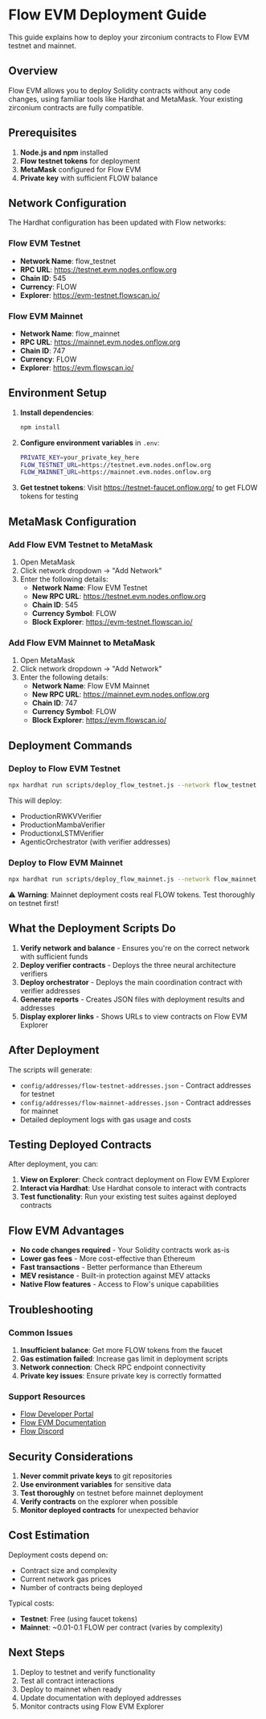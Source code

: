 # Flow EVM Deployment Guide

This guide explains how to deploy your zirconium contracts to Flow EVM testnet and mainnet.

## Overview

Flow EVM allows you to deploy Solidity contracts without any code changes, using familiar tools like Hardhat and MetaMask. Your existing zirconium contracts are fully compatible.

## Prerequisites

1. **Node.js and npm** installed
2. **Flow testnet tokens** for deployment
3. **MetaMask** configured for Flow EVM
4. **Private key** with sufficient FLOW balance

## Network Configuration

The Hardhat configuration has been updated with Flow networks:

### Flow EVM Testnet
- **Network Name**: flow_testnet
- **RPC URL**: https://testnet.evm.nodes.onflow.org
- **Chain ID**: 545
- **Currency**: FLOW
- **Explorer**: https://evm-testnet.flowscan.io/

### Flow EVM Mainnet
- **Network Name**: flow_mainnet
- **RPC URL**: https://mainnet.evm.nodes.onflow.org
- **Chain ID**: 747
- **Currency**: FLOW
- **Explorer**: https://evm.flowscan.io/

## Environment Setup

1. **Install dependencies**:
   ```bash
   npm install
   ```

2. **Configure environment variables** in `.env`:
   ```bash
   PRIVATE_KEY=your_private_key_here
   FLOW_TESTNET_URL=https://testnet.evm.nodes.onflow.org
   FLOW_MAINNET_URL=https://mainnet.evm.nodes.onflow.org
   ```

3. **Get testnet tokens**:
   Visit https://testnet-faucet.onflow.org/ to get FLOW tokens for testing

## MetaMask Configuration

### Add Flow EVM Testnet to MetaMask

1. Open MetaMask
2. Click network dropdown → "Add Network"
3. Enter the following details:
   - **Network Name**: Flow EVM Testnet
   - **New RPC URL**: https://testnet.evm.nodes.onflow.org
   - **Chain ID**: 545
   - **Currency Symbol**: FLOW
   - **Block Explorer**: https://evm-testnet.flowscan.io/

### Add Flow EVM Mainnet to MetaMask

1. Open MetaMask
2. Click network dropdown → "Add Network"
3. Enter the following details:
   - **Network Name**: Flow EVM Mainnet
   - **New RPC URL**: https://mainnet.evm.nodes.onflow.org
   - **Chain ID**: 747
   - **Currency Symbol**: FLOW
   - **Block Explorer**: https://evm.flowscan.io/

## Deployment Commands

### Deploy to Flow EVM Testnet

```bash
npx hardhat run scripts/deploy_flow_testnet.js --network flow_testnet
```

This will deploy:
- ProductionRWKVVerifier
- ProductionMambaVerifier
- ProductionxLSTMVerifier
- AgenticOrchestrator (with verifier addresses)

### Deploy to Flow EVM Mainnet

```bash
npx hardhat run scripts/deploy_flow_mainnet.js --network flow_mainnet
```

⚠️ **Warning**: Mainnet deployment costs real FLOW tokens. Test thoroughly on testnet first!

## What the Deployment Scripts Do

1. **Verify network and balance** - Ensures you're on the correct network with sufficient funds
2. **Deploy verifier contracts** - Deploys the three neural architecture verifiers
3. **Deploy orchestrator** - Deploys the main coordination contract with verifier addresses
4. **Generate reports** - Creates JSON files with deployment results and addresses
5. **Display explorer links** - Shows URLs to view contracts on Flow EVM Explorer

## After Deployment

The scripts will generate:
- `config/addresses/flow-testnet-addresses.json` - Contract addresses for testnet
- `config/addresses/flow-mainnet-addresses.json` - Contract addresses for mainnet
- Detailed deployment logs with gas usage and costs

## Testing Deployed Contracts

After deployment, you can:

1. **View on Explorer**: Check contract deployment on Flow EVM Explorer
2. **Interact via Hardhat**: Use Hardhat console to interact with contracts
3. **Test functionality**: Run your existing test suites against deployed contracts

## Flow EVM Advantages

- **No code changes required** - Your Solidity contracts work as-is
- **Lower gas fees** - More cost-effective than Ethereum
- **Fast transactions** - Better performance than Ethereum
- **MEV resistance** - Built-in protection against MEV attacks
- **Native Flow features** - Access to Flow's unique capabilities

## Troubleshooting

### Common Issues

1. **Insufficient balance**: Get more FLOW tokens from the faucet
2. **Gas estimation failed**: Increase gas limit in deployment scripts
3. **Network connection**: Check RPC endpoint connectivity
4. **Private key issues**: Ensure private key is correctly formatted

### Support Resources

- [Flow Developer Portal](https://developers.flow.com/)
- [Flow EVM Documentation](https://developers.flow.com/evm/)
- [Flow Discord](https://discord.gg/flow)

## Security Considerations

1. **Never commit private keys** to git repositories
2. **Use environment variables** for sensitive data
3. **Test thoroughly** on testnet before mainnet deployment
4. **Verify contracts** on the explorer when possible
5. **Monitor deployed contracts** for unexpected behavior

## Cost Estimation

Deployment costs depend on:
- Contract size and complexity
- Current network gas prices
- Number of contracts being deployed

Typical costs:
- **Testnet**: Free (using faucet tokens)
- **Mainnet**: ~0.01-0.1 FLOW per contract (varies by complexity)

## Next Steps

1. Deploy to testnet and verify functionality
2. Test all contract interactions
3. Deploy to mainnet when ready
4. Update documentation with deployed addresses
5. Monitor contracts using Flow EVM Explorer